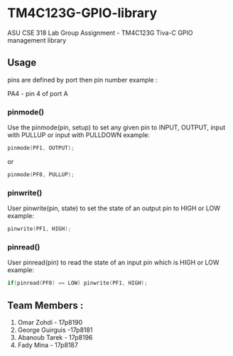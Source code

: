 # TM4C123G-GPIO-library
ASU CSE 318 Lab Group Assignment - TM4C123G Tiva-C GPIO management library


## Usage
pins are defined by port then pin number
example :

PA4 - pin 4 of port A



### pinmode()

Use the pinmode(pin, setup)  to set any given pin to INPUT, OUTPUT, input with PULLUP or input with PULLDOWN
example: 

```C
pinmode(PF1, OUTPUT);
```

or 

```c
pinmode(PF0, PULLUP);
```



### pinwrite()
User pinwrite(pin, state) to set the state of an output pin to HIGH or LOW
example:

```c
pinwrite(PF1, HIGH);
```



### pinread()
User pinread(pin) to read the state of an input pin which is HIGH or LOW
example:

```c
if(pinread(PF0) == LOW) pinwrite(PF1, HIGH);
```





## Team Members :
1. Omar Zohdi - 17p8190
2. George Guirguis -17p8181
3. Abanoub Tarek - 17p8196
4. Fady Mina - 17p8187

